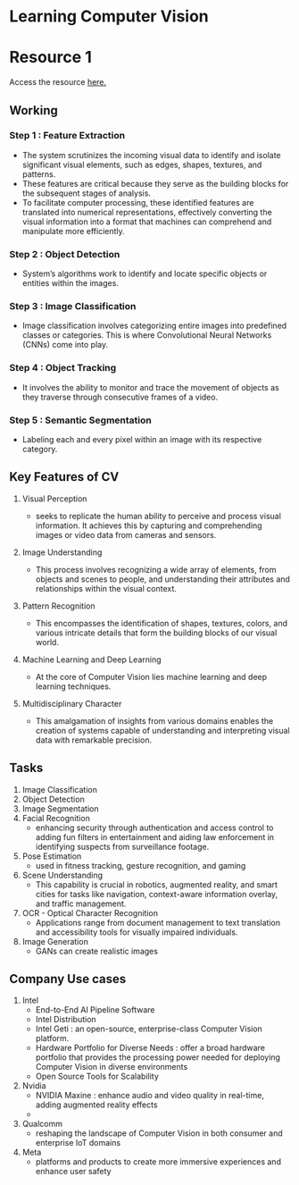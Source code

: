 # **Learning Computer Vision**

# Resource 1

Access the resource [here.](https://opencv.org/blog/what-is-computer-vision/)

## Working

### Step 1 : Feature Extraction

- The system scrutinizes the incoming visual data to identify and isolate significant visual elements, such as edges, shapes, textures, and patterns.
- These features are critical because they serve as the building blocks for the subsequent stages of analysis.
- To facilitate computer processing, these identified features are translated into numerical representations, effectively converting the visual information into a format that machines can comprehend and manipulate more efficiently.

### Step 2 : Object Detection

- System’s algorithms work to identify and locate specific objects or entities within the images.

### Step 3 : Image Classification

- Image classification involves categorizing entire images into predefined classes or categories. This is where Convolutional Neural Networks (CNNs) come into play.

### Step 4 : Object Tracking

- It involves the ability to monitor and trace the movement of objects as they traverse through consecutive frames of a video.

### Step 5 : Semantic Segmentation

- Labeling each and every pixel within an image with its respective category.

## Key Features of CV

1. Visual Perception
    - seeks to replicate the human ability to perceive and process visual information. It achieves this by capturing and comprehending images or video data from cameras and sensors.

2. Image Understanding
    - This process involves recognizing a wide array of elements, from objects and scenes to people, and understanding their attributes and relationships within the visual context.

3. Pattern Recognition
    - This encompasses the identification of shapes, textures, colors, and various intricate details that form the building blocks of our visual world.

4. Machine Learning and Deep Learning
    - At the core of Computer Vision lies machine learning and deep learning techniques.

5. Multidisciplinary Character
    - This amalgamation of insights from various domains enables the creation of systems capable of understanding and interpreting visual data with remarkable precision.

## Tasks

1. Image Classification
2. Object Detection
3. Image Segmentation
4. Facial Recognition
    - enhancing security through authentication and access control to adding fun filters in entertainment and aiding law enforcement in identifying suspects from surveillance footage.
5. Pose Estimation
    - used in fitness tracking, gesture recognition, and gaming
6. Scene Understanding
    - This capability is crucial in robotics, augmented reality, and smart cities for tasks like navigation, context-aware information overlay, and traffic management.
7. OCR - Optical Character Recognition
    - Applications range from document management to text translation and accessibility tools for visually impaired individuals.
8. Image Generation
    - GANs can create realistic images

## Company Use cases

1. Intel
    - End-to-End AI Pipeline Software
    - Intel Distribution
    - Intel Geti : an open-source, enterprise-class Computer Vision platform.
    - Hardware Portfolio for Diverse Needs : offer a broad hardware portfolio that provides the processing power needed for deploying Computer Vision in diverse environments
    - Open Source Tools for Scalability
2. Nvidia
    - NVIDIA Maxine : enhance audio and video quality in real-time, adding augmented reality effects
    -
3. Qualcomm
    - reshaping the landscape of Computer Vision in both consumer and enterprise IoT domains
4. Meta
    - platforms and products to create more immersive experiences and enhance user safety
